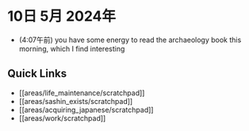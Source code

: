 # 10日 5月 2024年
- (4:07午前) you have some energy to read the archaeology book this morning, which I find interesting
 



## Quick Links
- [[areas/life_maintenance/scratchpad]]
- [[areas/sashin_exists/scratchpad]]
- [[areas/acquiring_japanese/scratchpad]]
- [[areas/work/scratchpad]]
